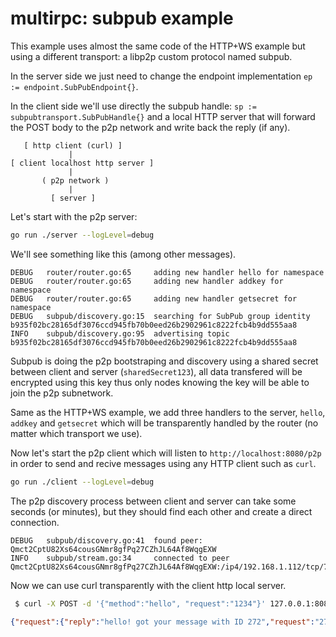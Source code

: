 # multirpc: subpub example

This example uses almost the same code of the HTTP+WS example but using a different transport: a libp2p custom protocol named subpub.

In the server side we just need to change the endpoint implementation `ep := endpoint.SubPubEndpoint{}`.

In the client side we'll use directly the subpub handle: `sp := subpubtransport.SubPubHandle{}` and a local HTTP server that will forward the POST body to the p2p network and write back the reply (if any).

```
   [ http client (curl) ]
             |
[ client localhost http server ] 
             |
       ( p2p network ) 
             |
         [ server ]
```

Let's start with the p2p server:

```bash
go run ./server --logLevel=debug
```

We'll see something like this (among other messages).

```log
DEBUG   router/router.go:65     adding new handler hello for namespace 
DEBUG   router/router.go:65     adding new handler addkey for namespace 
DEBUG   router/router.go:65     adding new handler getsecret for namespace 
DEBUG   subpub/discovery.go:15  searching for SubPub group identity b935f02bc28165df3076ccd945fb70b0eed26b2902961c8222fcb4b9dd555aa8
INFO    subpub/discovery.go:95  advertising topic b935f02bc28165df3076ccd945fb70b0eed26b2902961c8222fcb4b9dd555aa8
```

Subpub is doing the p2p bootstraping and discovery using a shared secret between client and server (`sharedSecret123`), all data transfered will be encrypted using this key thus only nodes knowing the key will be able to join the p2p subnetwork.

Same as the HTTP+WS example, we add three handlers to the server, `hello`, `addkey` and `getsecret` which will be transparently handled by the router (no matter which transport we use).

Now let's start the p2p client which will listen to `http://localhost:8080/p2p` in order to send and recive messages using any HTTP client such as `curl`.

```bash
go run ./client --logLevel=debug
```

The p2p discovery process between client and server can take some seconds (or minutes), but they should find each other and create a direct connection.

```log
DEBUG   subpub/discovery.go:41  found peer: Qmct2CptU82Xs64cousGNmr8gfPq27CZhJL64Af8WqgEXW
INFO    subpub/stream.go:34     connected to peer Qmct2CptU82Xs64cousGNmr8gfPq27CZhJL64Af8WqgEXW:/ip4/192.168.1.112/tcp/7788
```

Now we can use curl transparently with the client http local server.

```bash
 $ curl -X POST -d '{"method":"hello", "request":"1234"}' 127.0.0.1:8080/p2p
```

```json
{"request":{"reply":"hello! got your message with ID 272","request":"272","timestamp":1611842897},"id":"272","signature":"676df15d26840ed665d074d545b9b3ec74ab47b5259a59dceac9a44d5b8cae2810a89e1228a93b178b270d240f7810fed8f9590699847c1c4cffc26b458ddae001"}
```